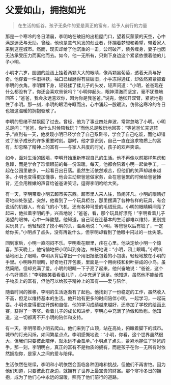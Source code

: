 # 父爱如山，拥抱如光
> 在生活的低谷，孩子无条件的爱是真正的富有，给予人前行的力量

那是一个寒冷的冬日清晨，李明站在破旧的出租屋门口，望着灰蒙蒙的天空，心中满是迷茫与无助。曾经，他也是意气风发的创业者，怀揣着梦想和希望，带着家人来到这座城市。然而，现实却给了他沉重的一击，公司破产，债务缠身，妻子也因无法承受压力而离他而去。如今，他一无所有，只剩下身边这个紧紧依偎着他的儿子小明。

小明才六岁，圆圆的脸蛋上挂着两颗大大的眼睛，像两颗黑葡萄，透着天真与好奇。他穿着一件旧棉袄，袖口已经磨得有些破旧，小手冻得通红，却依然紧紧抓着李明的衣角。李明蹲下身，轻轻揉了揉儿子的头发，轻声问道：“小明，爸爸现在什么都没有了，你还会喜欢爸爸吗？”小明仰起头，眼神清澈而坚定，毫不犹豫地回答：“爸爸，我会永远喜欢你，因为你是我爸爸。”说完，他张开双臂，紧紧地抱住了李明。那一刻，李明的眼泪夺眶而出，心中涌起一股暖流，仿佛这寒冷的冬日也被这温暖的拥抱驱散了。

李明的思绪不禁飘回了过去。曾经，他为了事业四处奔波，常常忽略了小明。小明总是问：“爸爸，你什么时候陪我玩？”而他总是敷衍地回答：“等爸爸忙完这阵子。”直到有一天，他发现小明已经学会了自己系鞋带，学会了自己吃饭，而他却错过了孩子成长的许多重要时刻。那时，他才意识到，自己一直在追求物质上的富有，却忽略了精神上的富有——与家人共度的时光，孩子的欢声笑语。

如今，面对生活的困境，李明开始重新审视自己的生活。他不再像以前那样焦虑和急躁，而是学会了珍惜眼前的每一份温暖。每天，他都会陪着小明一起做手工，一起在公园里散步，一起看日出日落。虽然生活依然艰苦，但他们的笑声却越来越多。小明也变得更加懂事，他会主动帮爸爸做家务，会在爸爸累的时候给爸爸捶背，还会用稚嫩的声音给爸爸讲笑话，逗得李明哈哈大笑。

有一天，李明带着小明去超市买东西。超市里人来人往，热闹非凡。小明的眼睛好奇地四处张望，突然，他看到了一个玩具柜台，那里摆满了各种各样的玩具，有会说话的机器人，有会飞的小飞机，还有各种可爱的毛绒玩具。小明的眼睛瞬间亮了起来，他拉着李明的手，兴奋地说：“爸爸，看，那个玩具好漂亮！”李明看着儿子渴望的眼神，心中一阵酸楚。他知道，自己现在连基本的生活都难以维持，更别提买玩具了。他轻轻摸了摸小明的头，温柔地说：“小明，等爸爸以后有钱了，一定给你买。”小明点了点头，没有再说什么，但李明却看到了他眼中闪过的一丝失落。

回到家后，小明一直闷闷不乐。李明看在眼里，疼在心里。他决定给小明一个惊喜。那天晚上，他悄悄地把小明叫到身边，神秘地说：“小明，闭上眼睛。”小明听话地闭上了眼睛。李明从背后拿出一个用旧报纸包着的小包裹，轻轻地放在小明的手里。小明睁开眼睛，好奇地打开包裹，里面是一个用树枝和树叶拼成的小鸟。虽然简陋，但却充满了爱。小明的眼睛一下子亮了起来，他兴奋地说：“爸爸，这个小鸟好漂亮！”李明微笑着看着儿子，心中充满了满足。他知道，虽然他不能给孩子物质上的富有，但他可以给孩子精神上的富有——爱与陪伴。

随着时间的推移，李明的生活逐渐有了起色。他找到了一份稳定的工作，虽然收入不高，但足以维持基本的生活。他开始有更多的时间陪伴小明，一起学习，一起玩耍。小明也变得更加开朗和自信，他的学习成绩越来越好，还参加了学校的绘画比赛，获得了一等奖。看着儿子的成长和进步，李明心中充满了骄傲和欣慰。他知道，这一切都离不开小明的陪伴和支持。

有一天，李明带着小明去爬山。他们来到了山顶，站在高处，俯瞰着脚下的城市。城市的灯光闪烁，如同繁星点点。李明感慨地说：“小明，你看，这个世界虽然很大，但我们只要彼此陪伴，就永远不会孤单。”小明点了点头，紧紧地握住了爸爸的手。那一刻，李明明白，真正的富有不是物质的拥有，而是孩子在你一无所有时依然拥抱你，是家人之间的爱与陪伴。

生活依然在继续，李明和小明依然会面临各种困难和挑战，但他们不再害怕。因为他们知道，只要彼此在身边，就拥有了世界上最宝贵的财富。那个寒冷冬日的拥抱，成为了他们心中永远的温暖，照亮了他们前行的道路。